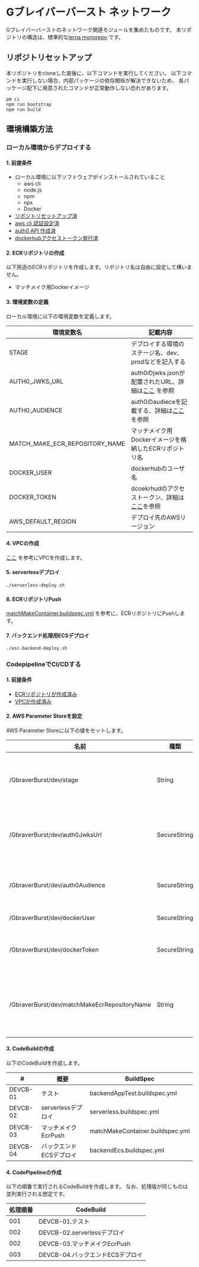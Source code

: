 # Gブレイバーバースト ネットワーク

Gブレイバーバーストのネットワーク関連モジュールを集めたものです。
本リポジトリの構造は、標準的な[lerna monorepo](https://lerna.js.org) です。

<a id="repository-setup"></a>
## リポジトリセットアップ
本リポジトリをcloneした直後に、以下コマンドを実行してください。
以下コマンドを実行しない場合、内部パッケージの依存関係が解決できないため、
各パッケージ配下に用意されたコマンドが正常動作しない恐れがあります。

```shell
pm ci
npm run bootstrap
npm run build
```

## 環境構築方法

### ローカル環境からデプロイする

#### 1. 前提条件

* ローカル環境に以下ソフトウェアがインストールされていること
  * aws cli
  * node.js
  * npm
  * npx
  * Docker
* [リポジトリセットアップ済](#repository-setup)
* [aws cli 認証設定済](https://docs.aws.amazon.com/ja_jp/cli/latest/userguide/cli-configure-files.html)
* [auth0 API 作成済](https://auth0.com/docs/configure/apis)
* [dockerhubアクセストークン発行済](https://docs.docker.com/docker-hub/access-tokens/)

<a id="create-ecr-repository"></a>
#### 2. ECRリポジトリの作成
以下用途のECRリポジトリを作成します。リポジトリ名は自由に設定して構いません。

* マッチメイク用Dockerイメージ

#### 3. 環境変数の定義
ローカル環境に以下の環境変数を定義します。

| 環境変数名 | 記載内容 |
| --------- | ----------- |
| STAGE | デプロイする環境のステージ名、dev、prodなどを記入する |
| AUTH0_JWKS_URL | auth0のjwks.jsonが配置されたURL、詳細は[ここ](https://auth0.com/docs/security/tokens/json-web-tokens/locate-json-web-key-sets) を参照 |
| AUTH0_AUDIENCE | auth0のaudieceを記載する、詳細は[ここ](https://auth0.com/docs/security/tokens/access-tokens/get-access-tokens#control-access-token-audience)を参照 |
| MATCH_MAKE_ECR_REPOSITORY_NAME | マッチメイク用Dockerイメージを格納したECRリポジトリ名 |
| DOCKER_USER | dockerhubのユーザ名 |
| DOCKER_TOKEN | dcoekrhudのアクセストークン、詳細は[ここ](https://docs.docker.com/docker-hub/access-tokens/)を参照|
| AWS_DEFAULT_REGION | デプロイ先のAWSリージョン |


<a id="create-vpc"></a>
#### 4. VPCの作成
[ここ](./packages/aws-vpc/README.md) を参考にVPCを作成します。

#### 5. serverlessデプロイ

```shell
./serverless-deploy.sh
```

#### 6. ECRリポジトリPush
[matchMakeContainer.buildspec.yml](./matchMakeContainer.buildspec.yml) を参考に、ECRリポジトリにPushします。

#### 7. バックエンド処理用ECSデプロイ

```shell
./esc-backend-deploy.sh
```

### CodepipelineでCI/CDする

#### 1. 前提条件
* [ECRリポジトリが作成済み](#create-ecr-repository)
* [VPCが作成済み](#create-vpc)

#### 2. AWS Parameter Storeを設定
AWS Parameter Storeに以下の値をセットします。

| 名前 | 種類 | 値 |
| ---- | ---- | --- |
| /GbraverBurst/dev/stage | String | デプロイする環境のステージ名、dev、prodなどを記入する |
| /GbraverBurst/dev/auth0JwksUrl | SecureString | auth0のjwks.jsonが配置されたURL、詳細は[ここ](https://auth0.com/docs/security/tokens/json-web-tokens/locate-json-web-key-sets) を参照 |
| /GbraverBurst/dev/auth0Audience | SecureString | auth0のaudieceを記載する、詳細は[ここ](https://auth0.com/docs/security/tokens/access-tokens/get-access-tokens#control-access-token-audience)を参照 |
| /GbraverBurst/dev/dockerUser | SecureString | dockerhubのユーザID |
| /GbraverBurst/dev/dockerToken | SecureString |dcoekrhudのアクセストークン、詳細は[ここ](https://docs.docker.com/docker-hub/access-tokens/)を参照  |
| /GbraverBurst/dev/matchMakeEcrRepositoryName | String | マッチメイク用Dockerイメージを格納したECRリポジトリ名 |

#### 3. CodeBuildの作成

以下のCodeBuildを作成します。

| # | 概要 | BuildSpec |
| - | ---- | --------- |
| DEVCB-01 | テスト | backendAppTest.buildspec.yml |
| DEVCB-02 | serverlessデプロイ | serverless.buildspec.yml |
| DEVCB-03 | マッチメイクEcrPush| matchMakeContainer.buildspec.yml |
| DEVCB-04 | バックエンドECSデプロイ| backendEcs.buildspec.yml |

#### 4. CodePipelineの作成

以下の順番で実行されるCodeBuildを作成します。
なお、処理版が同じものは並列実行される想定です。

| 処理順番 | CodeBuild |
| ------- | ---------- |
| 001 | DEVCB-01.テスト |
| 002 | DEVCB-02.serverlessデプロイ |
| 002 | DEVCB-03.マッチメイクEcrPush |
| 003 | DEVCB-04.バックエンドECSデプロイ |
